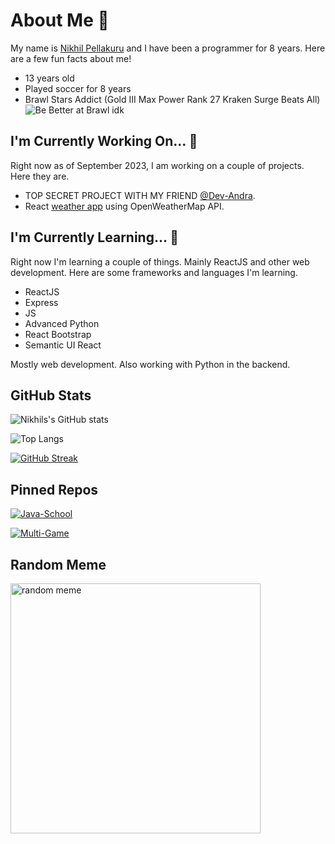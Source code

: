 
# About Me 👋

My name is [Nikhil Pellakuru](https://nikhil-delta.vercel.app) and I have been a programmer for 8 years. Here are a few fun facts about me!

- 13 years old
- Played soccer for 8 years
- Brawl Stars Addict (Gold III Max Power Rank 27 Kraken Surge Beats All)<br/>
![Be Better at Brawl idk](https://cdn3.emoji.gg/emojis/9843-navi-brawlstars-pin.png)

## I'm Currently Working On... 🔭

Right now as of September 2023, I am working on a couple of projects. Here they are.

- TOP SECRET PROJECT WITH MY FRIEND [@Dev-Andra](https://github.com/Dev-Andra).
- React [weather app](https://github.com/nikrp/weather-app) using OpenWeatherMap API.

## I'm Currently Learning... 🌱

Right now I'm learning a couple of things. Mainly ReactJS and other web development. Here are some frameworks and languages I'm learning.

- ReactJS
- Express
- JS
- Advanced Python
- React Bootstrap
- Semantic UI React

Mostly web development. Also working with Python in the backend.

## GitHub Stats
![Nikhils's GitHub stats](https://github-readme-stats.vercel.app/api?username=nikrp)

![Top Langs](https://github-readme-stats.vercel.app/api/top-langs/?username=nikrp)

[![GitHub Streak](https://streak-stats.demolab.com?user=nikrp&border_radius=20&date_format=M%20j%5B%2C%20Y%5D&background=45%2C45EB38%2C98E4EB&fire=240FEB&ring=240FEB&dates=EB0A0A)](https://git.io/streak-stats)

## Pinned Repos
[![Java-School](https://github-readme-stats.vercel.app/api/pin/?username=nikrp&repo=Java-School)](https://github.com/nikrp/Java-School)

[![Multi-Game](https://github-readme-stats.vercel.app/api/pin/?username=nikrp&repo=Multi-Game)](https://github.com/nikrp/Multi-Game)

## Random Meme

<img src="https://github.com/nikrp/nikrp/assets/76831568/b5822348-e3ed-4ba7-8682-0cba1ad3cd5a" alt="random meme" style="height: 400px;"/>
